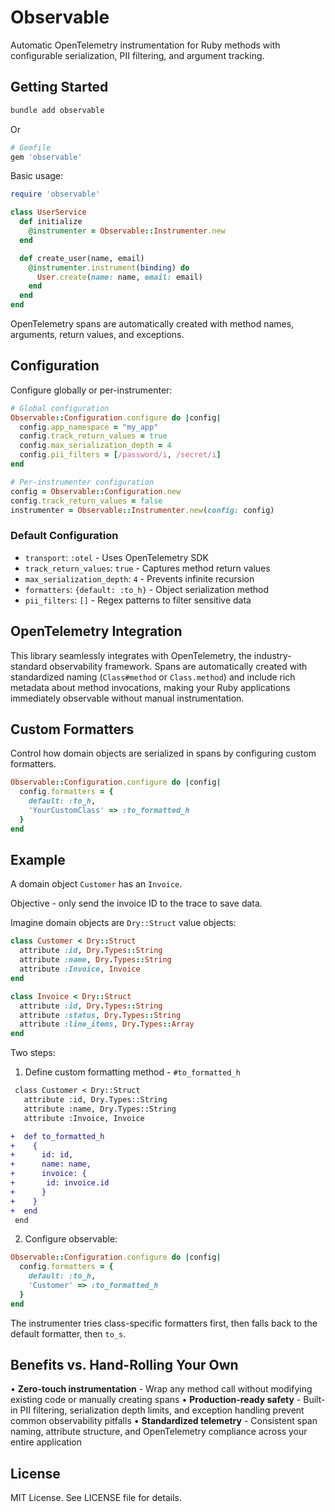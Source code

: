 # Observable

Automatic OpenTelemetry instrumentation for Ruby methods with configurable serialization, PII filtering, and argument tracking.

## Getting Started

```bash
bundle add observable
```

Or

```ruby
# Gemfile
gem 'observable'
```

Basic usage:

```ruby
require 'observable'

class UserService
  def initialize
    @instrumenter = Observable::Instrumenter.new
  end

  def create_user(name, email)
    @instrumenter.instrument(binding) do
      User.create(name: name, email: email)
    end
  end
end
```

OpenTelemetry spans are automatically created with method names, arguments, return values, and exceptions.

## Configuration

Configure globally or per-instrumenter:

```ruby
# Global configuration
Observable::Configuration.configure do |config|
  config.app_namespace = "my_app"
  config.track_return_values = true
  config.max_serialization_depth = 4
  config.pii_filters = [/password/i, /secret/i]
end

# Per-instrumenter configuration
config = Observable::Configuration.new
config.track_return_values = false
instrumenter = Observable::Instrumenter.new(config: config)
```

### Default Configuration

- `transport`: `:otel` - Uses OpenTelemetry SDK
- `track_return_values`: `true` - Captures method return values
- `max_serialization_depth`: `4` - Prevents infinite recursion
- `formatters`: `{default: :to_h}` - Object serialization method
- `pii_filters`: `[]` - Regex patterns to filter sensitive data

## OpenTelemetry Integration

This library seamlessly integrates with OpenTelemetry, the industry-standard observability framework. Spans are automatically created with standardized naming (`Class#method` or `Class.method`) and include rich metadata about method invocations, making your Ruby applications immediately observable without manual instrumentation.

## Custom Formatters

Control how domain objects are serialized in spans by configuring custom formatters.

```ruby
Observable::Configuration.configure do |config|
  config.formatters = {
    default: :to_h,
    'YourCustomClass' => :to_formatted_h
  }
end
```

## Example

A domain object `Customer` has an `Invoice`.

Objective - only send the invoice ID to the trace to save data.

Imagine domain objects are `Dry::Struct` value objects:

```ruby
class Customer < Dry::Struct
  attribute :id, Dry.Types::String
  attribute :name, Dry.Types::String
  attribute :Invoice, Invoice
end

class Invoice < Dry::Struct
  attribute :id, Dry.Types::String
  attribute :status, Dry.Types::String
  attribute :line_items, Dry.Types::Array
end
```

Two steps:

1. Define custom formatting method - `#to_formatted_h`
  
```diff
 class Customer < Dry::Struct
   attribute :id, Dry.Types::String
   attribute :name, Dry.Types::String
   attribute :Invoice, Invoice

+  def to_formatted_h
+    {
+      id: id,
+      name: name,
+      invoice: {
+       id: invoice.id
+      }
+    }
+  end
 end
```

2. Configure observable:

```ruby
Observable::Configuration.configure do |config|
  config.formatters = {
    default: :to_h,
    'Customer' => :to_formatted_h
  }
end
```


The instrumenter tries class-specific formatters first, then falls back to the default formatter, then `to_s`.

## Benefits vs. Hand-Rolling Your Own

• **Zero-touch instrumentation** - Wrap any method call without modifying existing code or manually creating spans
• **Production-ready safety** - Built-in PII filtering, serialization depth limits, and exception handling prevent common observability pitfalls
• **Standardized telemetry** - Consistent span naming, attribute structure, and OpenTelemetry compliance across your entire application

## License

MIT License. See LICENSE file for details.